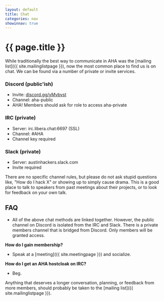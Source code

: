 ```yaml
---
layout: default
title: Chat
categories: nav
showinnav: true
---
```


# {{ page.title }}

While traditionally the best way to communicate in AHA was the [mailing
list]({{ site.mailinglistpage }}), now the most common place to find us
is on chat. We can be found via a number of private or invite services.

### Discord (public'ish)
* Invite: [discord.gg/yMvbvst](https://discord.gg/yMvbvst)
* Channel: aha-public
* AHA! Members should ask for role to access aha-private

### IRC (private)
* Server: irc.libera.chat:6697 (SSL)
* Channel: #AHA
* Channel key required

### Slack (private)
* Server: austinhackers.slack.com
* Invite required

There are no specific channel rules, but please do not ask stupid
questions like, "How do I hack X" or showing up to simply cause drama.
This is a good place to talk to speakers from past meetings about their
projects, or to look for feedback on your own talk.

## FAQ

* All of the above chat methods are linked together. However, the public channel
on Discord is isolated from the IRC and Slack. There is a private members channel
that is bridged from Discord. Only members will be granted access.

**How do I gain membership?**

* Speak at a [meeting]({{ site.meetingpage }}) and socialize.

**How do I get an AHA hostcloak on IRC?**

* Beg.

Anything that deserves a longer conversation, planning, or feedback from
more members, should probably be taken to the [mailing list]({{ site.mailinglistpage }}).
